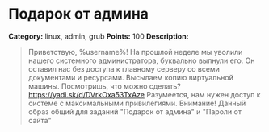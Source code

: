 # Подарок от админа


**Category:** linux, admin, grub
**Points:** 100
**Description:**

> Приветствую, %username%! На прошлой неделе мы уволили нашего системного администратора, буквально выпнули его. Он оставил нас без доступа к главному серверу со всеми документами и ресурсами. Высылаем копию виртуальной машины. Посмотришь, что можно сделать? 
> https://yadi.sk/d/DVrkOxa53TxAze
> Разумеется, нам нужен доступ к системе с максимальными привилегиями. 
> Внимание! Данный образ общий для заданий "Подарок от админа" и "Пароли от сайта"
